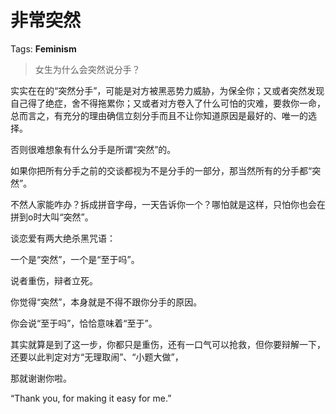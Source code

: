 # 非常突然

Tags: **Feminism**

> 女生为什么会突然说分手？



实实在在的“突然分手”，可能是对方被黑恶势力威胁，为保全你；又或者突然发现自己得了绝症，舍不得拖累你；又或者对方卷入了什么可怕的灾难，要救你一命，总而言之，有充分的理由确信立刻分手而且不让你知道原因是最好的、唯一的选择。

否则很难想象有什么分手是所谓“突然”的。

如果你把所有分手之前的交谈都视为不是分手的一部分，那当然所有的分手都“突然”。

不然人家能咋办？拆成拼音字母，一天告诉你一个？哪怕就是这样，只怕你也会在拼到o时大叫“突然”。

谈恋爱有两大绝杀黑咒语：

一个是“突然”，一个是“至于吗”。

说者重伤，辩者立死。

你觉得“突然”，本身就是不得不跟你分手的原因。

你会说“至于吗”，恰恰意味着“至于”。

其实就算是到了这一步，你都只是重伤，还有一口气可以抢救，但你要辩解一下，还要以此判定对方“无理取闹”、“小题大做”，

那就谢谢你啦。

“Thank you, for making it easy for me.”



